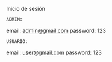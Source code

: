 Inicio de sesión

    ADMIN:

  email: admin@gmail.com
  password: 123

    USUARIO:

  email: user@gmail.com
  password: 123
